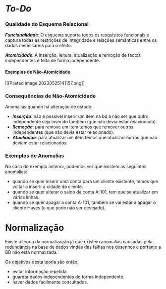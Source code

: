 
# ___To-Do___




### Qualidade do Esquema Relacional

___Funcionalidade___: O esquema suporta todos os resquisitos funcionais e captura todas as restrições de integridade e relações semânticas entre os dados necessários para o efeito.

___Atomicidade___: A inserção, leitura, atualização e remoção de factos independentes é feita de forma independente.

#### Exemplos de Não-Atomicidade
![[Pasted image 20230525141157.png]]

### Consequências de Não-Atomicidade

Anomalias quando há alteração de estado:

- ___Inserção___: não é possível inserir um item na bd a não ser que outro independente seja inserido também (que não devia estar relacionado).
- ___Remoção___: para remove um item temos que remover outros independentes (que não devia estar relacionado).
- ___Atualiação___: para atualizar um item temos que atualizar outros que não deviam estar relacionados.

### Exemplos de Anomalias

No caso do exemplo anterior, podemos ver que existem as seguintes anomalias:

- quando se quer inserir uma conta para um cliente existente, temos que voltar a inserir a cidade do cliente.
- quando se quer alterar o saldo da conta A-101, tem que se atualizar em várias linhas.
- quando se quer apagar a conta A-101, também se vai estar a apagar o cliente Hayes (o que pode não ser desejado).

# Normalização

Existe a teoria da normalização já que existem anomalias causadas pela redundància na base de dados vindas das falhas nos desenhos e portanto a BD não está normalizada.

Os objetivos desta teoria são então:

- evitar informação repetida.
- guardar dados independentes de forma independente.
- haver dados facilmente consultados.






